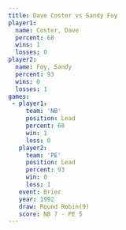 ```yaml
---
title: Dave Coster vs Sandy Foy
player1:            
  name: Coster, Dave
  percent: 68       
  wins: 1           
  losses: 0         
player2:            
  name: Foy, Sandy  
  percent: 93       
  wins: 0           
  losses: 1         
games:
 - player1:        
     team: 'NB'    
     position: Lead
     percent: 68   
     win: 1        
     loss: 0       
   player2:        
     team: 'PE'    
     position: Lead
     percent: 93   
     win: 0        
     loss: 1       
   event: Brier        
   year: 1992          
   draw: Round Robin(9)
   score: NB 7 - PE 5  
---
```

